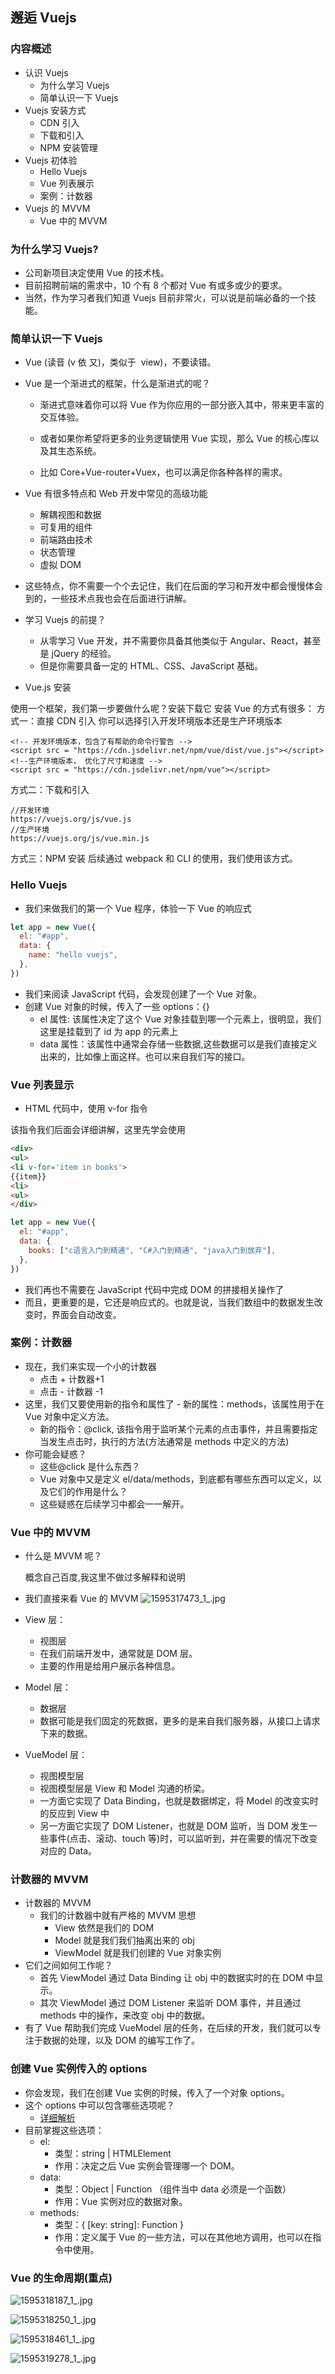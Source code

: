 ## 邂逅 Vuejs

### 内容概述

- 认识 Vuejs
  - 为什么学习 Vuejs
  - 简单认识一下 Vuejs
- Vuejs 安装方式
  - CDN 引入
  - 下载和引入
  - NPM 安装管理
- Vuejs 初体验
  - Hello Vuejs
  - Vue 列表展示
  - 案例：计数器
- Vuejs 的 MVVM
  - Vue 中的 MVVM

### 为什么学习 Vuejs?

- 公司新项目决定使用 Vue 的技术栈。
- 目前招聘前端的需求中，10 个有 8 个都对 Vue 有或多或少的要求。
- 当然，作为学习者我们知道 Vuejs 目前非常火，可以说是前端必备的一个技能。

### 简单认识一下 Vuejs

- Vue (读音 (v 依 又)，类似于  view)，不要读错。

- Vue 是一个渐进式的框架，什么是渐进式的呢？

  - 渐进式意味着你可以将 Vue 作为你应用的一部分嵌入其中，带来更丰富的交互体验。

  - 或者如果你希望将更多的业务逻辑使用 Vue 实现，那么 Vue 的核心库以及其生态系统。

  - 比如 Core+Vue-router+Vuex，也可以满足你各种各样的需求。

- Vue 有很多特点和 Web 开发中常见的高级功能
  - 解耦视图和数据
  - 可复用的组件
  - 前端路由技术
  - 状态管理
  - 虚拟 DOM
- 这些特点，你不需要一个个去记住，我们在后面的学习和开发中都会慢慢体会到的，一些技术点我也会在后面进行讲解。
- 学习 Vuejs 的前提？

  - 从零学习 Vue 开发，并不需要你具备其他类似于 Angular、React，甚至是 jQuery 的经验。
  - 但是你需要具备一定的 HTML、CSS、JavaScript 基础。

- Vue.js 安装

使用一个框架，我们第一步要做什么呢？安装下载它
安装 Vue 的方式有很多：
方式一：直接 CDN 引入
你可以选择引入开发环境版本还是生产环境版本

```
<!-- 开发环境版本，包含了有帮助的命令行警告 -->
<script src = "https://cdn.jsdelivr.net/npm/vue/dist/vue.js"></script>
<!--生产环境版本， 优化了尺寸和速度 -->
<script src = "https://cdn.jsdelivr.net/npm/vue"></script>
```

方式二：下载和引入

```
//开发环境 
https://vuejs.org/js/vue.js 
//生产环境 
https://vuejs.org/js/vue.min.js
```

方式三：NPM 安装
后续通过 webpack 和 CLI 的使用，我们使用该方式。

### Hello Vuejs

- 我们来做我们的第一个 Vue 程序，体验一下 Vue 的响应式

```js
let app = new Vue({
  el: "#app",
  data: {
    name: "hello vuejs",
  },
})
```

- 我们来阅读 JavaScript 代码，会发现创建了一个 Vue 对象。
- 创建 Vue 对象的时候，传入了一些 options：{}
  - el 属性: 该属性决定了这个 Vue 对象挂载到哪一个元素上，很明显，我们这里是挂载到了 id 为 app 的元素上
  - data 属性：该属性中通常会存储一些数据,这些数据可以是我们直接定义出来的，比如像上面这样。也可以来自我们写的接口。

### Vue 列表显示

- HTML 代码中，使用 v-for 指令

该指令我们后面会详细讲解，这里先学会使用

```html
<div>
<ul>
<li v-for='item in books'>
{{item}}
<li>
<ul>
</div>
```

```js
let app = new Vue({
  el: "#app",
  data: {
    books: ["c语言入门到精通", "C#入门到精通", "java入门到放弃"],
  },
})
```

- 我们再也不需要在 JavaScript 代码中完成 DOM 的拼接相关操作了
- 而且，更重要的是，它还是响应式的。也就是说，当我们数组中的数据发生改变时，界面会自动改变。

### 案例：计数器

- 现在，我们来实现一个小的计数器
  - 点击 + 计数器+1
  - 点击 - 计数器 -1
- 这里，我们又要使用新的指令和属性了 - 新的属性：methods，该属性用于在 Vue 对象中定义方法。
  - 新的指令：@click, 该指令用于监听某个元素的点击事件，并且需要指定当发生点击时，执行的方法(方法通常是 methods 中定义的方法)
- 你可能会疑惑？
  - 这些@click 是什么东西？
  - Vue 对象中又是定义 el/data/methods，到底都有哪些东西可以定义，以及它们的作用是什么？
  - 这些疑惑在后续学习中都会一一解开。

### Vue 中的 MVVM

- 什么是 MVVM 呢？

  概念自己百度,我这里不做过多解释和说明

- 我们直接来看 Vue 的 MVVM
  ![1595317473_1_.jpg](https://i.loli.net/2020/07/21/mAOBoGZnyvlxMFV.png)

- View 层：
  - 视图层
  - 在我们前端开发中，通常就是 DOM 层。
  - 主要的作用是给用户展示各种信息。
- Model 层：
  - 数据层
  - 数据可能是我们固定的死数据，更多的是来自我们服务器，从接口上请求下来的数据。
- VueModel 层：
  - 视图模型层
  - 视图模型层是 View 和 Model 沟通的桥梁。
  - 一方面它实现了 Data Binding，也就是数据绑定，将 Model 的改变实时的反应到 View 中
  - 另一方面它实现了 DOM Listener，也就是 DOM 监听，当 DOM 发生一些事件(点击、滚动、touch 等)时，可以监听到，并在需要的情况下改变对应的 Data。

### 计数器的 MVVM

- 计数器的 MVVM
  - 我们的计数器中就有严格的 MVVM 思想
    - View 依然是我们的 DOM
    - Model 就是我们我们抽离出来的 obj
    - ViewModel 就是我们创建的 Vue 对象实例
- 它们之间如何工作呢？
  - 首先 ViewModel 通过 Data Binding 让 obj 中的数据实时的在 DOM 中显示。
  - 其次 ViewModel 通过 DOM Listener 来监听 DOM 事件，并且通过 methods 中的操作，来改变 obj 中的数据。
- 有了 Vue 帮助我们完成 VueModel 层的任务，在后续的开发，我们就可以专注于数据的处理，以及 DOM 的编写工作了。

### 创建 Vue 实例传入的 options

- 你会发现，我们在创建 Vue 实例的时候，传入了一个对象 options。
- 这个 options 中可以包含哪些选项呢？
  - [详细解析](https://cn.vuejs.org/v2/api/#%E9%80%89%E9%A1%B9-%E6%95%B0%E6%8D%AE)
- 目前掌握这些选项：
  - el:
    - 类型：string | HTMLElement
    - 作用：决定之后 Vue 实例会管理哪一个 DOM。
  - data:
    - 类型：Object | Function （组件当中 data 必须是一个函数）
    - 作用：Vue 实例对应的数据对象。
  - methods:
    - 类型：{ [key: string]: Function }
    - 作用：定义属于 Vue 的一些方法，可以在其他地方调用，也可以在指令中使用。

### Vue 的生命周期(重点)

![1595318187_1_.jpg](https://i.loli.net/2020/07/21/e1OdVcyPi7fIg5o.png)

![1595318250_1_.jpg](https://i.loli.net/2020/07/21/cInBlOMzSodQ8Ti.png)


![1595318461_1_.jpg](https://i.loli.net/2020/07/21/IyGVa9AEsJtUzec.png)

![1595319278_1_.jpg](https://i.loli.net/2020/07/21/LPHlSvWsYomQTt3.jpg)